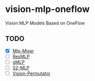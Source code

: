 # vision-mlp-oneflow
Vision MLP Models Based on OneFlow

## TODO
- [x] [Mlp-Mixer]()
- [ ] [ResMLP]()
- [ ] [gMLP]()
- [ ] [S2-MLP]()
- [ ] [Vision-Permutator]()
